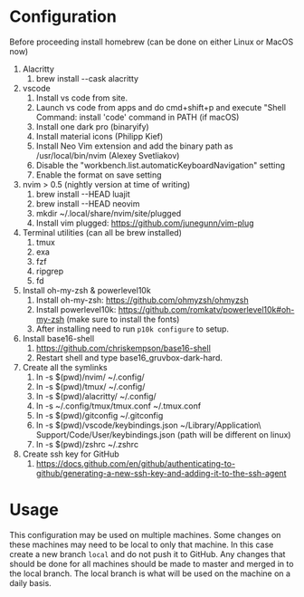 # Configuration

Before proceeding install homebrew (can be done on either Linux or MacOS now)

1. Alacritty
    1. brew install --cask alacritty
2. vscode
    1. Install vs code from site.
    2. Launch vs code from apps and do cmd+shift+p and execute "Shell Command: install 'code' command in PATH (if macOS)
    3. Install one dark pro (binaryify)
    4. Install material icons (Philipp Kief)
    5. Install Neo Vim extension and add the binary path as /usr/local/bin/nvim (Alexey Svetliakov)
    6. Disable the "workbench.list.automaticKeyboardNavigation" setting
    7. Enable the format on save setting
3. nvim > 0.5 (nightly version at time of writing)
    1. brew install --HEAD luajit
    2. brew install --HEAD neovim
    3. mkdir ~/.local/share/nvim/site/plugged
    4. Install vim plugged: https://github.com/junegunn/vim-plug
4. Terminal utilities (can all be brew installed)
    1. tmux
    2. exa
    3. fzf
    4. ripgrep
    5. fd
5. Install oh-my-zsh & powerlevel10k
    1. Install oh-my-zsh: https://github.com/ohmyzsh/ohmyzsh
    2. Install powerlevel10k: https://github.com/romkatv/powerlevel10k#oh-my-zsh (make sure to install the fonts)
    3. After installing need to run `p10k configure` to setup.
6. Install base16-shell
    1. https://github.com/chriskempson/base16-shell
    2. Restart shell and type base16_gruvbox-dark-hard.
7. Create all the symlinks
    1. ln -s $(pwd)/nvim/ ~/.config/
    2. ln -s $(pwd)/tmux/ ~/.config/
    3. ln -s $(pwd)/alacritty/ ~/.config/
    4. ln -s ~/.config/tmux/tmux.conf ~/.tmux.conf
    5. ln -s $(pwd)/gitconfig ~/.gitconfig
    6. ln -s $(pwd)/vscode/keybindings.json ~/Library/Application\ Support/Code/User/keybindings.json (path will be different on linux)
    7. ln -s $(pwd)/zshrc ~/.zshrc
8. Create ssh key for GitHub
    1. https://docs.github.com/en/github/authenticating-to-github/generating-a-new-ssh-key-and-adding-it-to-the-ssh-agent

# Usage
This configuration may be used on multiple machines. Some changes on these machines may need to be local to only that machine. In this case create a new branch `local` and do not push it to GitHub. Any changes that should be done for all machines should be made to master and merged in to the local branch. The local branch is what will be used on the machine on a daily basis.